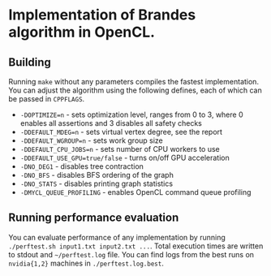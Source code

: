 Implementation of Brandes algorithm in OpenCL.
==============================================

Building
--------
Running `make` without any parameters compiles the fastest implementation.
You can adjust the algorithm using the following defines, each of which can be
passed in `CPPFLAGS`.
* `-DOPTIMIZE=n` - sets optimization level, ranges from 0 to 3, where 0
  enables all assertions and 3 disables all safety checks
* `-DDEFAULT_MDEG=n` - sets virtual vertex degree, see the report
* `-DDEFAULT_WGROUP=n` - sets work group size
* `-DDEFAULT_CPU_JOBS=n` - sets number of CPU workers to use
* `-DDEFAULT_USE_GPU=true/false` - turns on/off GPU acceleration
* `-DNO_DEG1` - disables tree contraction
* `-DNO_BFS` - disables BFS ordering of the graph
* `-DNO_STATS` - disables printing graph statistics
* `-DMYCL_QUEUE_PROFILING` - enables OpenCL command queue profiling

Running performance evaluation
------------------------------
You can evaluate performance of any implementation by running `./perftest.sh
input1.txt input2.txt ...`.
Total execution times are written to stdout and `~/perftest.log` file.
You can find logs from the best runs on `nvidia{1,2}` machines in
`./perftest.log.best`.

